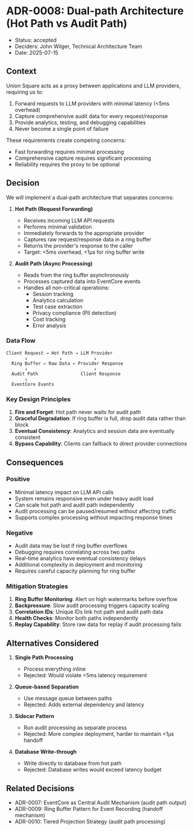 # ADR-0008: Dual-path Architecture (Hot Path vs Audit Path)

- Status: accepted
- Deciders: John Wilger, Technical Architecture Team
- Date: 2025-07-15

## Context

Union Square acts as a proxy between applications and LLM providers, requiring us to:
1. Forward requests to LLM providers with minimal latency (<5ms overhead)
2. Capture comprehensive audit data for every request/response
3. Provide analytics, testing, and debugging capabilities
4. Never become a single point of failure

These requirements create competing concerns:
- Fast forwarding requires minimal processing
- Comprehensive capture requires significant processing
- Reliability requires the proxy to be optional

## Decision

We will implement a dual-path architecture that separates concerns:

1. **Hot Path (Request Forwarding)**
   - Receives incoming LLM API requests
   - Performs minimal validation
   - Immediately forwards to the appropriate provider
   - Captures raw request/response data in a ring buffer
   - Returns the provider's response to the caller
   - Target: <5ms overhead, <1μs for ring buffer write

2. **Audit Path (Async Processing)**
   - Reads from the ring buffer asynchronously
   - Processes captured data into EventCore events
   - Handles all non-critical operations:
     - Session tracking
     - Analytics calculation
     - Test case extraction
     - Privacy compliance (PII detection)
     - Cost tracking
     - Error analysis

### Data Flow

```
Client Request → Hot Path → LLM Provider
       ↓            ↓            ↓
  Ring Buffer ← Raw Data ← Provider Response
       ↓                         ↓
  Audit Path                Client Response
       ↓
  EventCore Events
```

### Key Design Principles

1. **Fire and Forget**: Hot path never waits for audit path
2. **Graceful Degradation**: If ring buffer is full, drop audit data rather than block
3. **Eventual Consistency**: Analytics and session data are eventually consistent
4. **Bypass Capability**: Clients can fallback to direct provider connections

## Consequences

### Positive

- Minimal latency impact on LLM API calls
- System remains responsive even under heavy audit load
- Can scale hot path and audit path independently
- Audit processing can be paused/resumed without affecting traffic
- Supports complex processing without impacting response times

### Negative

- Audit data may be lost if ring buffer overflows
- Debugging requires correlating across two paths
- Real-time analytics have eventual consistency delays
- Additional complexity in deployment and monitoring
- Requires careful capacity planning for ring buffer

### Mitigation Strategies

1. **Ring Buffer Monitoring**: Alert on high watermarks before overflow
2. **Backpressure**: Slow audit processing triggers capacity scaling
3. **Correlation IDs**: Unique IDs link hot path and audit path data
4. **Health Checks**: Monitor both paths independently
5. **Replay Capability**: Store raw data for replay if audit processing fails

## Alternatives Considered

1. **Single Path Processing**
   - Process everything inline
   - Rejected: Would violate <5ms latency requirement

2. **Queue-based Separation**
   - Use message queue between paths
   - Rejected: Adds external dependency and latency

3. **Sidecar Pattern**
   - Run audit processing as separate process
   - Rejected: More complex deployment, harder to maintain <1μs handoff

4. **Database Write-through**
   - Write directly to database from hot path
   - Rejected: Database writes would exceed latency budget

## Related Decisions

- ADR-0007: EventCore as Central Audit Mechanism (audit path output)
- ADR-0009: Ring Buffer Pattern for Event Recording (handoff mechanism)
- ADR-0010: Tiered Projection Strategy (audit path processing)
